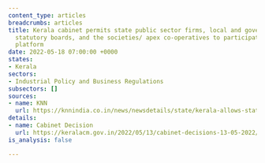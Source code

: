 ```yaml
---
content_type: articles
breadcrumbs: articles
title: Kerala cabinet permits state public sector firms, local and government controlled
  statutory boards, and the societies/ apex co-operatives to participate on the TReDS
  platform
date: 2022-05-18 07:00:00 +0000
states:
- Kerala
sectors:
- Industrial Policy and Business Regulations
subsectors: []
sources:
- name: KNN
  url: https://knnindia.co.in/news/newsdetails/state/kerala-allows-state-buying-agencies-to-settle-msme-bills-through-treds
details:
- name: Cabinet Decision
  url: https://keralacm.gov.in/2022/05/13/cabinet-decisions-13-05-2022/
is_analysis: false

---
```

